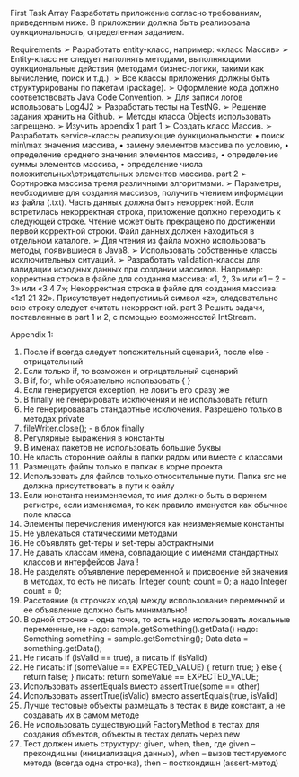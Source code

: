 First Task Array
Разработать приложение согласно требованиям, приведенным ниже. В 
приложении должна быть реализована функциональность, определенная 
заданием. 

Requirements
➢ Разработать entity-класс, например: «класс Массив»
➢ Entity-класс не следует наполнять методами, выполняющими функциональные действия 
(методами бизнес-логики, такими как вычисление, поиск и т.д.).
➢ Все классы приложения должны быть структурированы по пакетам (package).
➢ Оформление кода должно соответствовать Java Code Convention.
➢ Для записи логов использовать Log4J2
➢ Разработать тесты на TestNG.
➢ Решение задания хранить на Github.
➢ Методы класса Objects использовать запрещено.
➢ Изучить appendix 1
part 1
➢ Создать класс Массив.
➢ Разработать service-классы реализующие функциональности: 
• поиск min\max значения массива, 
• замену элементов массива по условию, 
• определение среднего значения элементов массива, 
• определение суммы элементов массива,
• определение числа положительных\отрицательных элементов массива.
part 2
➢ Сортировка массива тремя различными алгоритмами.
➢ Параметры, необходимые для создания массивов, получить чтением информации из файла 
(.txt). Часть данных должна быть некорректной. Если встретилась некорректная 
строка, приложение должно переходить к следующей строке. Чтение может быть 
прекращено по достижении первой корректной строки. Файл данных должен находиться в 
отдельном каталоге.
➢ Для чтения из файла можно использовать методы, появившиеся в Java8.
➢ Использовать собственные классы исключительных ситуаций.
➢ Разработать validation-классы для валидации исходных данных при создании массивов.
Например: корректная строка в файле для создания массива: «1, 2, 3» или «1 – 2 - 3» или «3 4 7»;
Некорректная строка в файле для создания массива: «1z1 21 32». Присутствует недопустимый символ
«z», следовательно всю строку следует считать некорректной.
 part 3
Решить задачи, поставленные в part 1 и 2, с помощью возможностей IntStream.

Appendix 1:
1. После if всегда следует положительный сценарий, после else -
отрицательный
2. Если только if, то возможен и отрицательный сценарий
3. В if, for, while обязательно использовать { }
4. Если генерируется exception, не ловить его сразу же
5. В finally не генерировать исключения и не использовать return
6. Не генерировавать стандартные исключения. Разрешено только в 
методах private
7. fileWriter.close(); - в блок finally
8. Регулярные выражения в константы
9. В именах пакетов не использовать большие буквы
10. Не класть сторонние файлы в папки рядом или вместе с классами
11. Размещать файлы только в папках в корне проекта
12. Использовать для файлов только относительные пути. Папка src
не должна присутствовать в пути к файлу
13. Если константа неизменяемая, то имя должно быть в верхнем 
регистре, если изменяемая, то как правило именуется как обычное 
поле класса
14. Элементы перечисления именуются как неизменяемые константы
15. Не увлекаться статическими методами
16. Не объявлять get-теры и set-теры абстрактными
17. Не давать классам имена, совпадающие с именами стандартных 
классов и интерфейсов Java !
18. Не разделять объявление переременной и присвоение ей 
значения в методах, то есть не писать:
Integer count; 
count = 0;
а надо Integer count = 0;
19. Расстояние (в строчках кода) между использование переменной и 
ее объявление должно быть минимально!
20. В одной строчке – одна точка, то есть надо использовать 
локальные переменные, не надо:
sample.getSomething().getData()
надо:
Something something = sample.getSomething();
Data data = something.getData();
21. Не писать if (isValid == true), а писать if (isValid)
22. Не писать:
 if (someValue == EXPECTED_VALUE) {
 return true;
 } else {
 return false;
 }
писать:
return someValue == EXPECTED_VALUE;
23. Использовать assertEquals вместо assertTrue(some == other)
24. Использовать assertTrue(isValid) вместо assertEquals(true, 
isValid)
25. Лучше тестовые объекты размещать в тестах в виде констант, а 
не создавать их в самом методе
26. Не использовать существующий FactoryMethod в тестах для 
создания объектов, объекты в тестах делать через new
27. Тест должен иметь структуру: given, when, then, где given –
прекондишны (инициализация данных), when – вызов тестируемого 
метода (всегда одна строчка), then – посткондишн (assert-метод)

